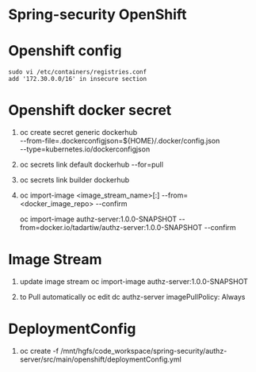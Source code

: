 # Spring-security OpenShift
# Openshift config
    sudo vi /etc/containers/registries.conf
    add '172.30.0.0/16' in insecure section
# Openshift docker secret

1. oc create secret generic dockerhub \
    --from-file=.dockerconfigjson=${HOME}/.docker/config.json \
    --type=kubernetes.io/dockerconfigjson
    
2. oc secrets link default dockerhub --for=pull

3. oc secrets link builder dockerhub

4. oc import-image <image_stream_name>[:<tag>] --from=<docker_image_repo> --confirm

    oc import-image authz-server:1.0.0-SNAPSHOT --from=docker.io/tadartiw/authz-server:1.0.0-SNAPSHOT --confirm

# Image Stream
1. update image stream
    oc import-image authz-server:1.0.0-SNAPSHOT
    
2. to Pull automatically
    oc edit dc authz-server
    imagePullPolicy: Always
    
# DeploymentConfig
1. oc create -f /mnt/hgfs/code_workspace/spring-security/authz-server/src/main/openshift/deploymentConfig.yml
